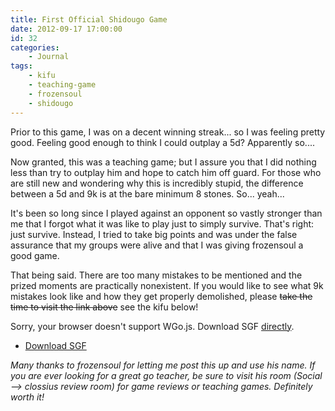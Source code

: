 ```yaml
---
title: First Official Shidougo Game
date: 2012-09-17 17:00:00
id: 32
categories:
	- Journal
tags:
	- kifu
	- teaching-game
	- frozensoul
	- shidougo
---
```


Prior to this game, I was on a decent winning streak... so I was feeling pretty good. Feeling good enough to think I could outplay a 5d? Apparently so....

Now granted, this was a teaching game; but I assure you that I did nothing less than try to outplay him and hope to catch him off guard. For those who are still new and wondering why this is incredibly stupid, the difference between a 5d and 9k is at the bare minimum 8 stones. So... yeah...

It's been so long since I played against an opponent so vastly stronger than me that I forgot what it was like to play just to simply survive. That's right: just survive. Instead, I tried to take big points and was under the false assurance that my groups were alive and that I was giving frozensoul a good game.

That being said. There are too many mistakes to be mentioned and the prized moments are practically nonexistent. If you would like to see what 9k mistakes look like and how they get properly demolished, please <del>take the time to visit the link above</del> see the kifu below!

<!--more-->

<article>
	<section data-wgo="/kifu/2012/2012.09.17-First-Official-Shidougo-Game.sgf" data-wgo-enablewheel="false" style="width: 100%">
	  <p>Sorry, your browser doesn't support WGo.js. Download SGF <a href="/kifu/2012/2012.09.17-First-Official-Shidougo-Game.sgf">directly</a>.</p>
	</section>
	<div><ul><li><a href="/kifu/2012/2012.09.17-First-Official-Shidougo-Game.sgf">Download SGF</a></li></ul></div>
</article>

_Many thanks to frozensoul for letting me post this up and use his name. If you are ever looking for a great go teacher, be sure to visit his room (Social --&gt; clossius review room) for game reviews or teaching games. Definitely worth it!_
